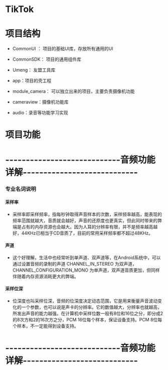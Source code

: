 # TikTok

# 项目结构
* CommonUI ： 项目的基础UI库，存放所有通用的UI

* CommonSDK： 项目的通用组件库

* Umeng： 友盟工具库

* app：项目的壳工程

* module_camera： 可以独立出来的项目，主要负责摄像机功能

* cameraview：摄像机功能库

* audio：录音等功能学习实现


# 项目功能
# ----------------------------音频功能详解----------------------------
### 专业名词说明
#### 采样率
* 采样率即采样频率，指每秒钟取得声音样本的次数，采样频率越高，能表现的频率范围就越大，音质就会越好，声音的还原度也更真实，但此同时带来的弊端是占有的内存资源也会越大。因为人耳的分辨率有限，并不是频率越高越好，44KHz已相当于CD音质了，目前的常用采样频率都不超过48KHz。
#### 声道
* 这个好理解，生活中也经常听到单声道、双声道等，在Android系统中，可以通过设置音频的录制的声道 CHANNEL_IN_STEREO 为双声道，CHANNEL_CONFIGURATION_MONO 为单声道，双声道音质更加，但同样伴随着内存资源消耗更大的弊端。
#### 采样位深
* 位深度也叫采样位深，音频的位深度决定动态范围，它是用来衡量声音波动变化的一个参数，也可以说是声卡的分辨率。它的数值越大，分辨率也就越高，所发出声音的能力越强。在计算机中采样位数一般有8位和16位之分，即分成2的8次方和2的16次方之分，PCM 16位每个样本，保证设备支持。PCM 8位每个样本，不一定能得到设备支持。
# ----------------------------音频功能详解----------------------------



